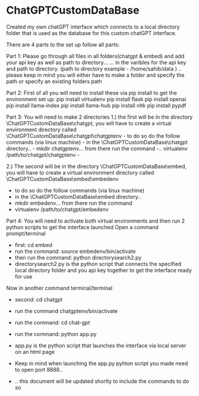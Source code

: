 # ChatGPTCustomDataBase
Created my own chatGPT interface which connects to a local directory folder that is used as the database for this custom chatGPT interface.  

There are 4 parts to the set up follow all parts:

Part 1:
Please go through all files in all folders(chatgpt & embed) and add your api key as well as path to directory...
... in the varibles for the api key and path to directory. (path to directory example - /home/sahib/data )
.. please keep in mind you will either have to make a folder and specify the path or specify an existing folders path

Part 2:
First of all you will need to install these via pip install to get the environment set up:
pip install virtualenv
pip install flask
pip install openai
pip install llama-index
pip install llama-hub
pip install nltk
pip install pypdf

Part 3:
You will need to make 2 directories 
1.) the first will be in the directory \ChatGPTCustomDataBase\chatgpt, you will have to create a virtual environment directory called \ChatGPTCustomDataBase\chatgpt\chatgptenv
    - to do so do the follow commands (via linux machine)
    - in the \ChatGPTCustomDataBase\chatgpt directory..
    - mkdir chatgptenv... from there run the command
    -.. virtualenv /path/to/chatgpt/chatgptenv
    -

2.) The second will be in the directory \ChatGPTCustomDataBase\embed, you will have to create a virtual environment directory called \ChatGPTCustomDataBase\embed\embedenv
  - to do so do the follow commands (via linux machine)
  - in the \ChatGPTCustomDataBase\embed directory..
  - mkdir embedenv... from there run the command
  - virtualenv /path/to/chatgpt/embedenv

Part 4:
You will need to activate both virtual environments and then run 2 python scripts to get the interface launched
  Open a command prompt/terminal 
  - first: cd embed
  - run the command: source embedenv/bin/activate
  - then run the command: python directorysearch2.py
  -  directorysearch2.py is the python script that connects the specified local directory folder and you api key together to get the interface ready for use

Now in another command terminal/terminal 
  -  second: cd chatgpt
  -  run the command chatgptenv/bin/activate
  -  run the command: cd chat-gpt
  -  run the command: python app.py
  -  app.py is the python script that launches the interface via local server on an html page

  -  Keep in mind when launching the app.py pyhton script you made need to open port 8888..
  -  .. this document will be updated shortly to include the commands to do so 

